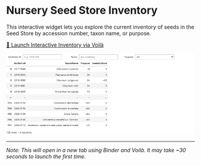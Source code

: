 
# Nursery Seed Store Inventory

This interactive widget lets you explore the current inventory of seeds in the Seed Store by accession number, taxon name, or purpose.

[🚀 Launch Interactive Inventory via Voilà](https://mybinder.org/v2/gh/Kkubeck/nursery-manual/main?urlpath=voila/render/notebooks/seed-store-inventory_widget.ipynb)

![Preview](../images/seed-store-preview.png)

---

*Note: This will open in a new tab using Binder and Voilà. It may take \~30 seconds to launch the first time.*

